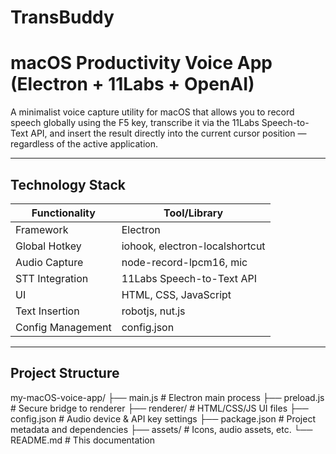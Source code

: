 # TransBuddy

# macOS Productivity Voice App (Electron + 11Labs + OpenAI)

A minimalist voice capture utility for macOS that allows you to record speech globally using the F5 key, transcribe it via the 11Labs Speech-to-Text API, and insert the result directly into the current cursor position — regardless of the active application.

---

## Technology Stack

| Functionality      | Tool/Library                      |
|--------------------|-----------------------------------|
| Framework          | Electron                          |
| Global Hotkey      | iohook, electron-localshortcut    |
| Audio Capture      | node-record-lpcm16, mic           |
| STT Integration    | 11Labs Speech-to-Text API         |
| UI                 | HTML, CSS, JavaScript             |
| Text Insertion     | robotjs, nut.js                   |
| Config Management  | config.json                       |

---

## Project Structure

my-macOS-voice-app/
├── main.js             # Electron main process
├── preload.js          # Secure bridge to renderer
├── renderer/           # HTML/CSS/JS UI files
├── config.json         # Audio device & API key settings
├── package.json        # Project metadata and dependencies
├── assets/             # Icons, audio assets, etc.
└── README.md           # This documentation
